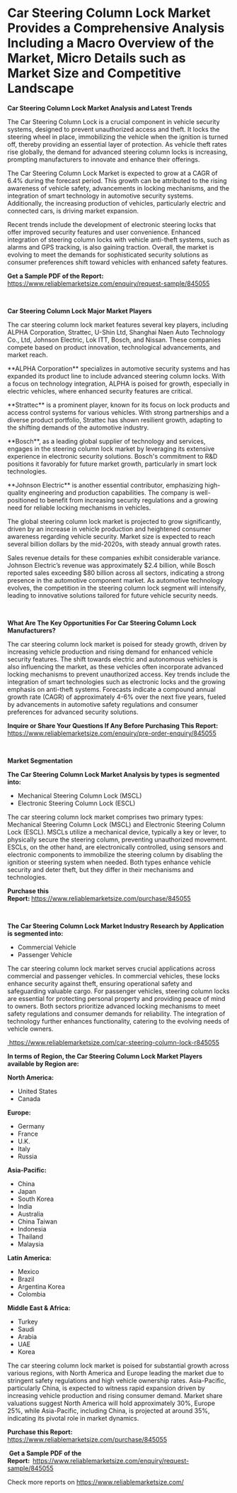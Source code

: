 <p><h1>Car Steering Column Lock Market Provides a Comprehensive Analysis Including a Macro Overview of the Market, Micro Details such as Market Size and Competitive Landscape</h1></p><p><strong>Car Steering Column Lock Market Analysis and Latest Trends</strong></p>
<p><p>The Car Steering Column Lock is a crucial component in vehicle security systems, designed to prevent unauthorized access and theft. It locks the steering wheel in place, immobilizing the vehicle when the ignition is turned off, thereby providing an essential layer of protection. As vehicle theft rates rise globally, the demand for advanced steering column locks is increasing, prompting manufacturers to innovate and enhance their offerings.</p><p>The Car Steering Column Lock Market is expected to grow at a CAGR of 6.4% during the forecast period. This growth can be attributed to the rising awareness of vehicle safety, advancements in locking mechanisms, and the integration of smart technology in automotive security systems. Additionally, the increasing production of vehicles, particularly electric and connected cars, is driving market expansion. </p><p>Recent trends include the development of electronic steering locks that offer improved security features and user convenience. Enhanced integration of steering column locks with vehicle anti-theft systems, such as alarms and GPS tracking, is also gaining traction. Overall, the market is evolving to meet the demands for sophisticated security solutions as consumer preferences shift toward vehicles with enhanced safety features.</p></p>
<p><strong>Get a Sample PDF of the Report:&nbsp;</strong> <a href="https://www.reliablemarketsize.com/enquiry/request-sample/845055?utm_campaign=3192&utm_medium=2&utm_source=Github&utm_content=ia&utm_term=30032025&utm_id=car-steering-column-lock">https://www.reliablemarketsize.com/enquiry/request-sample/845055</a></p>
<p>&nbsp;</p>
<p><strong>Car Steering Column Lock Major Market Players</strong></p>
<p><p>The car steering column lock market features several key players, including ALPHA Corporation, Strattec, U-Shin Ltd, Shanghai Naen Auto Technology Co., Ltd, Johnson Electric, Lok ITT, Bosch, and Nissan. These companies compete based on product innovation, technological advancements, and market reach.</p><p>**ALPHA Corporation** specializes in automotive security systems and has expanded its product line to include advanced steering column locks. With a focus on technology integration, ALPHA is poised for growth, especially in electric vehicles, where enhanced security features are critical.</p><p>**Strattec** is a prominent player, known for its focus on lock products and access control systems for various vehicles. With strong partnerships and a diverse product portfolio, Strattec has shown resilient growth, adapting to the shifting demands of the automotive industry.</p><p>**Bosch**, as a leading global supplier of technology and services, engages in the steering column lock market by leveraging its extensive experience in electronic security solutions. Bosch's commitment to R&D positions it favorably for future market growth, particularly in smart lock technologies.</p><p>**Johnson Electric** is another essential contributor, emphasizing high-quality engineering and production capabilities. The company is well-positioned to benefit from increasing security regulations and a growing need for reliable locking mechanisms in vehicles.</p><p>The global steering column lock market is projected to grow significantly, driven by an increase in vehicle production and heightened consumer awareness regarding vehicle security. Market size is expected to reach several billion dollars by the mid-2020s, with steady annual growth rates.</p><p>Sales revenue details for these companies exhibit considerable variance. Johnson Electric’s revenue was approximately $2.4 billion, while Bosch reported sales exceeding $80 billion across all sectors, indicating a strong presence in the automotive component market. As automotive technology evolves, the competition in the steering column lock segment will intensify, leading to innovative solutions tailored for future vehicle security needs.</p></p>
<p>&nbsp;</p>
<p><strong>What Are The Key Opportunities For Car Steering Column Lock Manufacturers?</strong></p>
<p><p>The car steering column lock market is poised for steady growth, driven by increasing vehicle production and rising demand for enhanced vehicle security features. The shift towards electric and autonomous vehicles is also influencing the market, as these vehicles often incorporate advanced locking mechanisms to prevent unauthorized access. Key trends include the integration of smart technologies such as electronic locks and the growing emphasis on anti-theft systems. Forecasts indicate a compound annual growth rate (CAGR) of approximately 4-6% over the next five years, fueled by advancements in automotive safety regulations and consumer preferences for advanced security solutions.</p></p>
<p><strong>Inquire or Share Your Questions If Any Before Purchasing This Report:</strong> <a href="https://www.reliablemarketsize.com/enquiry/pre-order-enquiry/845055?utm_campaign=3192&utm_medium=2&utm_source=Github&utm_content=ia&utm_term=30032025&utm_id=car-steering-column-lock">https://www.reliablemarketsize.com/enquiry/pre-order-enquiry/845055</a></p>
<p>&nbsp;</p>
<p><strong>Market Segmentation</strong></p>
<p><strong>The Car Steering Column Lock Market Analysis by types is segmented into:</strong></p>
<p><ul><li>Mechanical Steering Column Lock (MSCL)</li><li>Electronic Steering Column Lock (ESCL)</li></ul></p>
<p><p>The car steering column lock market comprises two primary types: Mechanical Steering Column Lock (MSCL) and Electronic Steering Column Lock (ESCL). MSCLs utilize a mechanical device, typically a key or lever, to physically secure the steering column, preventing unauthorized movement. ESCLs, on the other hand, are electronically controlled, using sensors and electronic components to immobilize the steering column by disabling the ignition or steering system when needed. Both types enhance vehicle security and deter theft, but they differ in their mechanisms and technologies.</p></p>
<p><strong>Purchase this Report:&nbsp;</strong><a href="https://www.reliablemarketsize.com/purchase/845055?utm_campaign=3192&utm_medium=2&utm_source=Github&utm_content=ia&utm_term=30032025&utm_id=car-steering-column-lock">https://www.reliablemarketsize.com/purchase/845055</a></p>
<p>&nbsp;</p>
<p><strong>The Car Steering Column Lock Market Industry Research by Application is segmented into:</strong></p>
<p><ul><li>Commercial Vehicle</li><li>Passenger Vehicle</li></ul></p>
<p><p>The car steering column lock market serves crucial applications across commercial and passenger vehicles. In commercial vehicles, these locks enhance security against theft, ensuring operational safety and safeguarding valuable cargo. For passenger vehicles, steering column locks are essential for protecting personal property and providing peace of mind to owners. Both sectors prioritize advanced locking mechanisms to meet safety regulations and consumer demands for reliability. The integration of technology further enhances functionality, catering to the evolving needs of vehicle owners.</p></p>
<p><a href="https://www.reliablemarketsize.com/car-steering-column-lock-r845055?utm_campaign=3192&utm_medium=2&utm_source=Github&utm_content=ia&utm_term=30032025&utm_id=car-steering-column-lock">&nbsp;https://www.reliablemarketsize.com/car-steering-column-lock-r845055</a></p>
<p><strong>In terms of Region, the Car Steering Column Lock Market Players available by Region are:</strong></p>
<p>
    <p> <strong> North America: </strong>
        <ul>
            <li>United States</li>
            <li>Canada</li>
        </ul>
        </p> 
    <p> <strong> Europe: </strong>
        <ul>
            <li>Germany</li>
            <li>France</li>
            <li>U.K.</li>
            <li>Italy</li>
            <li>Russia</li>
        </ul>
        </p> 
    <p> <strong> Asia-Pacific: </strong>
        <ul>
            <li>China</li>
            <li>Japan</li>
            <li>South Korea</li>
            <li>India</li>
            <li>Australia</li>
            <li>China Taiwan</li>
            <li>Indonesia</li>
            <li>Thailand</li>
            <li>Malaysia</li>
        </ul>
        </p> 
    <p> <strong> Latin America: </strong>
        <ul>
            <li>Mexico</li>
            <li>Brazil</li>
            <li>Argentina Korea</li>
            <li>Colombia</li>
        </ul>
        </p> 
    <p> <strong> Middle East & Africa: </strong>
        <ul>
            <li>Turkey</li>
            <li>Saudi</li>
            <li>Arabia</li>
            <li>UAE</li>
            <li>Korea</li>
        </ul>
    </p>
    </p>
<p><p>The car steering column lock market is poised for substantial growth across various regions, with North America and Europe leading the market due to stringent safety regulations and high vehicle ownership rates. Asia-Pacific, particularly China, is expected to witness rapid expansion driven by increasing vehicle production and rising consumer demand. Market share valuations suggest North America will hold approximately 30%, Europe 25%, while Asia-Pacific, including China, is projected at around 35%, indicating its pivotal role in market dynamics.</p></p>
<p><strong>Purchase this Report: </strong><a href="https://www.reliablemarketsize.com/purchase/845055?utm_campaign=3192&utm_medium=2&utm_source=Github&utm_content=ia&utm_term=30032025&utm_id=car-steering-column-lock">https://www.reliablemarketsize.com/purchase/845055</a></p>
<p>&nbsp;<strong>Get a Sample PDF of the Report:&nbsp;&nbsp;</strong><a href="https://www.reliablemarketsize.com/enquiry/request-sample/845055?utm_campaign=3192&utm_medium=2&utm_source=Github&utm_content=ia&utm_term=30032025&utm_id=car-steering-column-lock">https://www.reliablemarketsize.com/enquiry/request-sample/845055</a></p>
<p><strong></strong></p>
<p>Check more reports on <a href="https://www.reliablemarketsize.com/?utm_campaign=3192&utm_medium=2&utm_source=Github&utm_content=ia&utm_term=30032025&utm_id=car-steering-column-lock">https://www.reliablemarketsize.com/</a></p>
